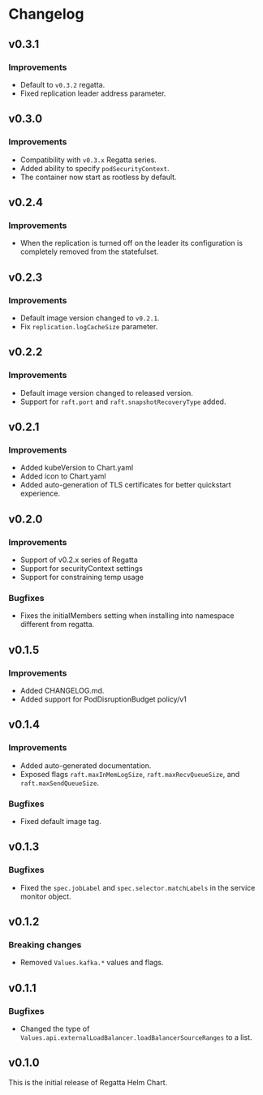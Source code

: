 # Changelog

## v0.3.1

### Improvements

* Default to `v0.3.2` regatta.
* Fixed replication leader address parameter.

## v0.3.0

### Improvements

* Compatibility with `v0.3.x` Regatta series.
* Added ability to specify `podSecurityContext`.
* The container now start as rootless by default.

## v0.2.4

### Improvements

* When the replication is turned off on the leader its configuration is completely removed from the statefulset.

## v0.2.3

### Improvements

* Default image version changed to `v0.2.1`.
* Fix `replication.logCacheSize` parameter.

## v0.2.2

### Improvements

* Default image version changed to released version.
* Support for `raft.port` and `raft.snapshotRecoveryType` added.

## v0.2.1

### Improvements

* Added kubeVersion to Chart.yaml
* Added icon to Chart.yaml
* Added auto-generation of TLS certificates for better quickstart experience.

## v0.2.0

### Improvements

* Support of v0.2.x series of Regatta
* Support for securityContext settings
* Support for constraining temp usage


### Bugfixes

* Fixes the initialMembers setting when installing into namespace different from regatta.

## v0.1.5

### Improvements

* Added CHANGELOG.md.
* Added support for PodDisruptionBudget policy/v1

## v0.1.4

### Improvements

* Added auto-generated documentation.
* Exposed flags `raft.maxInMemLogSize`, `raft.maxRecvQueueSize`, and `raft.maxSendQueueSize`.

### Bugfixes

* Fixed default image tag.

## v0.1.3

### Bugfixes

* Fixed the `spec.jobLabel` and `spec.selector.matchLabels` in the service monitor object.

## v0.1.2

### Breaking changes

* Removed `Values.kafka.*` values and flags.

## v0.1.1

### Bugfixes

* Changed the type of `Values.api.externalLoadBalancer.loadBalancerSourceRanges` to a list.

## v0.1.0

This is the initial release of Regatta Helm Chart.
